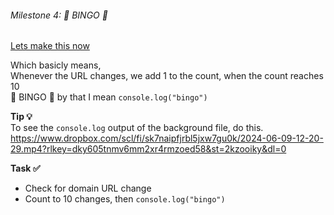 ###### Milestone 4:  🎉 BINGO 🎉

[Lets make this now](https://www.dropbox.com/scl/fi/359k7w6hg0uoo8jvrkjlb/2024-05-15-20-28-31.mp4?rlkey=b3ybyj5tgzbvo75y3gdetf5qn&st=aongq6ye&dl=0)

Which basicly means,  
Whenever the URL changes, we add 1 to the count, when the count reaches 10   
🎉 BINGO 🎉 by that I mean `console.log("bingo")`  

**Tip 💡**  
To see the `console.log` output of the background file, do this.
https://www.dropbox.com/scl/fi/sk7naipfjrbl5jxw7gu0k/2024-06-09-12-20-29.mp4?rlkey=dky605tnmv6mm2xr4rmzoed58&st=2kzooiky&dl=0


**Task ✅**
- Check for domain URL change
- Count to 10 changes, then `console.log("bingo")`  